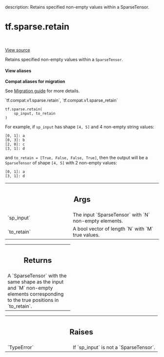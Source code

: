 description: Retains specified non-empty values within a SparseTensor.

<div itemscope itemtype="http://developers.google.com/ReferenceObject">
<meta itemprop="name" content="tf.sparse.retain" />
<meta itemprop="path" content="Stable" />
</div>

# tf.sparse.retain

<!-- Insert buttons and diff -->

<table class="tfo-notebook-buttons tfo-api nocontent" align="left">

</table>

<a target="_blank" class="external" href="/code/stable/tensorflow/python/ops/sparse_ops.py">View source</a>



Retains specified non-empty values within a `SparseTensor`.

<section class="expandable">
  <h4 class="showalways">View aliases</h4>
  <p>
<b>Compat aliases for migration</b>
<p>See
<a href="https://www.tensorflow.org/guide/migrate">Migration guide</a> for
more details.</p>
<p>`tf.compat.v1.sparse.retain`, `tf.compat.v1.sparse_retain`</p>
</p>
</section>

<pre class="devsite-click-to-copy prettyprint lang-py tfo-signature-link">
<code>tf.sparse.retain(
    sp_input, to_retain
)
</code></pre>



<!-- Placeholder for "Used in" -->

For example, if `sp_input` has shape `[4, 5]` and 4 non-empty string values:

    [0, 1]: a
    [0, 3]: b
    [2, 0]: c
    [3, 1]: d

and `to_retain = [True, False, False, True]`, then the output will
be a `SparseTensor` of shape `[4, 5]` with 2 non-empty values:

    [0, 1]: a
    [3, 1]: d

<!-- Tabular view -->
 <table class="responsive fixed orange">
<colgroup><col width="214px"><col></colgroup>
<tr><th colspan="2"><h2 class="add-link">Args</h2></th></tr>

<tr>
<td>
`sp_input`
</td>
<td>
The input `SparseTensor` with `N` non-empty elements.
</td>
</tr><tr>
<td>
`to_retain`
</td>
<td>
A bool vector of length `N` with `M` true values.
</td>
</tr>
</table>



<!-- Tabular view -->
 <table class="responsive fixed orange">
<colgroup><col width="214px"><col></colgroup>
<tr><th colspan="2"><h2 class="add-link">Returns</h2></th></tr>
<tr class="alt">
<td colspan="2">
A `SparseTensor` with the same shape as the input and `M` non-empty
elements corresponding to the true positions in `to_retain`.
</td>
</tr>

</table>



<!-- Tabular view -->
 <table class="responsive fixed orange">
<colgroup><col width="214px"><col></colgroup>
<tr><th colspan="2"><h2 class="add-link">Raises</h2></th></tr>

<tr>
<td>
`TypeError`
</td>
<td>
If `sp_input` is not a `SparseTensor`.
</td>
</tr>
</table>

